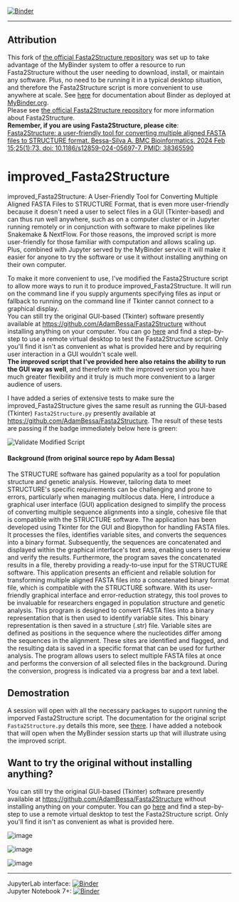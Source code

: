 [![Binder](https://mybinder.org/badge_logo.svg)](https://mybinder.org/v2/gh/fomightez/improved_Fasta2Structure/main?urlpath=%2Flab%2Ftree%2Findex.ipynb)

---------------
Attribution
----------
This fork of [the official Fasta2Structure repository](https://github.com/AdamBessa/Fasta2Structure) was set up to take advantage of the MyBinder system to offer a resource to run Fasta2Structure without the user needing to download, install, or maintain any software. Plus, no need to be running it in a typical desktop situation, and therefore the Fasta2Structure script is more convenient to use anywhere at scale. See [here](https://mybinder.readthedocs.io/en/latest/) for documentation about Binder as deployed at [MyBinder.org](https://mybinder.org/).  
Please see [the official Fasta2Structure repository](https://github.com/AdamBessa/Fasta2Structure) for more information about Fasta2Structure.  
**Remember, if you are using Fasta2Structure, please cite**:  
[Fasta2Structure: a user-friendly tool for converting multiple aligned FASTA files to STRUCTURE format. Bessa-Silva A. BMC Bioinformatics. 2024 Feb 15;25(1):73. doi: 10.1186/s12859-024-05697-7. PMID: 38365590](https://pubmed.ncbi.nlm.nih.gov/38365590/)


# improved_Fasta2Structure
improved_Fasta2Structure: A User-Friendly Tool for Converting Multiple Aligned FASTA Files to STRUCTURE Format, that is even more user-friendly because it doesn't need a user to select files in a GUI (Tkinter-based) and can thus run well anywhere, such as on a computer cluster or in Jupyter running remotely or in conjunction with software to make pipelines like Snakemake & NextFlow. For those reasons, the improved script is more user-friendly for those familiar with computation and allows scaling up.  
Plus, combined with Jupyter served by the MyBinder service it will make it easier for anyone to try the software or use it without installing anything on their own computer.  

To make it more convenient to use, I've modified the Fasta2Structure script to allow more ways to run it to produce improved_Fasta2Structure. It will run on the command line if you supply arguments specifying files as input or fallback to running on the command line if Tkinter cannot connect to a graphical display.    
You can still try the original GUI-based (Tkinter) software presently available at https://github.com/AdamBessa/Fasta2Structure without installing anything on your computer. You can go [here](https://gist.github.com/fomightez/e65761a066f56cbbc4c9b5b882c87380) and find a step-by-step to use a remote virtual desktop to test the Fasta2Structure script. Only you'll find it isn't as convenient as what is provided here and by requiring user interaction in a GUI wouldn't scale well.  
**The improved script that I've provided here also retains the ability to run the GUI way as well**, and therefore with the improved version you have much greater flexibility and it truly is much more convenient to a larger audience of users.


I have added a series of extensive tests to make sure the improved_Fasta2Structure gives the same result as running the GUI-based (Tkinter) `Fasta2Structure.py` presently available at https://github.com/AdamBessa/Fasta2Structure. The result of these tests are passing if the badge immediately below here is green:  

![Validate Modified Script](https://github.com/fomightez/Fasta2Structure-cli/actions/workflows/validate_modified_script.yml/badge.svg)

#### Background (from original source repo by Adam Bessa)

The STRUCTURE software has gained popularity as a tool for population structure and genetic analysis. However, tailoring data to meet STRUCTURE's specific requirements can be challenging and prone to errors, particularly when managing multilocus data. Here, I introduce a graphical user interface (GUI) application designed to simplify the process of converting multiple sequence alignments into a single, cohesive file that is compatible with the STRUCTURE software. The application has been developed using Tkinter for the GUI and Biopython for handling FASTA files. It processes the files, identifies variable sites, and converts the sequences into a binary format. Subsequently, the sequences are concatenated and displayed within the graphical interface's text area, enabling users to review and verify the results. Furthermore, the program saves the concatenated results in a file, thereby providing a ready-to-use input for the STRUCTURE software. This application presents an efficient and reliable solution for transforming multiple aligned FASTA files into a concatenated binary format file, which is compatible with the STRUCTURE software. With its user-friendly graphical interface and error-reduction strategy, this tool proves to be invaluable for researchers engaged in population structure and genetic analysis. This program is designed to convert FASTA files into a binary representation that is then used to identify variable sites. This binary representation is then saved in a structure (.str) file. Variable sites are defined as positions in the sequence where the nucleotides differ among the sequences in the alignment. These sites are identified and flagged, and the resulting data is saved in a specific format that can be used for further analysis. The program allows users to select multiple FASTA files at once and performs the conversion of all selected files in the background. During the conversion, progress is indicated via a progress bar and a text label.



## Demostration

A session will open with all the necessary packages to support running the imporved Fasta2Structure script. The documentation for the original script `Fasta2Structure.py` details this more, see [there](https://github.com/AdamBessa/Fasta2Structure).
I have added a notebook that will open when the MyBinder session starts up that will illustrate using the improved script.  


## Want to try the original without installing anything?

You can still try the original GUI-based (Tkinter) software presently available at https://github.com/AdamBessa/Fasta2Structure without installing anything on your computer. You can go [here](https://gist.github.com/fomightez/e65761a066f56cbbc4c9b5b882c87380) and find a step-by-step to use a remote virtual desktop to test the Fasta2Structure script. Only you'll find it isn't as convenient as what is provided here.



![image](https://github.com/AdamBessa/Fasta2Structure/assets/16911690/c5e83473-58d3-4206-ab7b-216f004cff3d)



![image](https://github.com/AdamBessa/Fasta2Structure/assets/16911690/85827670-c6db-4463-b625-f4148fa56d3a)



![image](https://github.com/AdamBessa/Fasta2Structure/assets/16911690/2f3363e9-4b9a-4c30-b53e-3969d9021a11)


-----------------------------------------------------------------------------------------


JupyterLab interface: [![Binder](https://mybinder.org/badge_logo.svg)](https://mybinder.org/v2/gh/fomightez/improved_Fasta2Structure/main?urlpath=%2Flab%2Ftree%2Findex.ipynb)  
Jupyter Notebook 7+:  [![Binder](https://mybinder.org/badge_logo.svg)](https://mybinder.org/v2/gh/fomightez/improved_Fasta2Structure/main?urlpath=%2Ftree%2Findex.ipynb)





